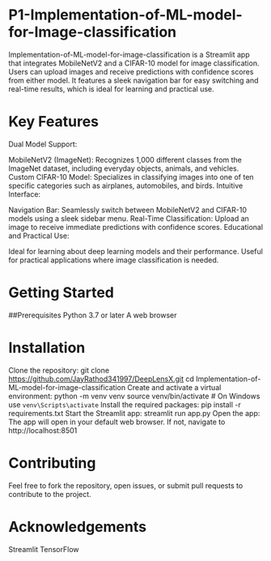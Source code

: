 # P1-Implementation-of-ML-model-for-Image-classification
Implementation-of-ML-model-for-image-classification is a Streamlit app that integrates MobileNetV2 and a CIFAR-10 model for image classification. Users can upload images and receive predictions with confidence scores from either model. It features a sleek navigation bar for easy switching and real-time results, which is ideal for learning and practical use.
# Key Features
Dual Model Support:

MobileNetV2 (ImageNet): Recognizes 1,000 different classes from the ImageNet dataset, including everyday objects, animals, and vehicles.
Custom CIFAR-10 Model: Specializes in classifying images into one of ten specific categories such as airplanes, automobiles, and birds.
Intuitive Interface:

Navigation Bar: Seamlessly switch between MobileNetV2 and CIFAR-10 models using a sleek sidebar menu.
Real-Time Classification: Upload an image to receive immediate predictions with confidence scores.
Educational and Practical Use:

Ideal for learning about deep learning models and their performance.
Useful for practical applications where image classification is needed.
# Getting Started
##Prerequisites
Python 3.7 or later
A web browser
#   Installation
Clone the repository:
git clone https://github.com/JayRathod341997/DeepLensX.git
cd Implementation-of-ML-model-for-image-classification
Create and activate a virtual environment:
python -m venv venv
source venv/bin/activate   # On Windows use `venv\Scripts\activate`
Install the required packages:
pip install -r requirements.txt
Start the Streamlit app:
streamlit run app.py
Open the app: The app will open in your default web browser. If not, navigate to http://localhost:8501
# Contributing
Feel free to fork the repository, open issues, or submit pull requests to contribute to the project.
# Acknowledgements
Streamlit
TensorFlow
